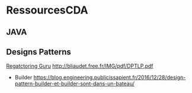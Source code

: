# RessourcesCDA

## JAVA

## Designs Patterns 

[Regatctoring Guru](https://refactoring.guru/fr/design-patterns/catalog)
http://bliaudet.free.fr/IMG/pdf/DPTLP.pdf

  - Builder
  https://blog.engineering.publicissapient.fr/2016/12/28/design-pattern-builder-et-builder-sont-dans-un-bateau/
